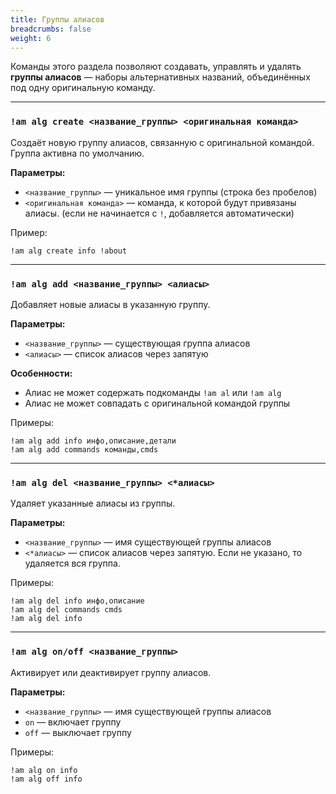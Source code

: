 ```yaml
---
title: Группы алиасов
breadcrumbs: false
weight: 6
---
```


Команды этого раздела позволяют создавать, управлять и удалять **группы алиасов** — наборы альтернативных названий, объединённых под одну оригинальную команду.

---

### `!am alg create <название_группы> <оригинальная команда>`
Создаёт новую группу алиасов, связанную с оригинальной командой.  
Группа активна по умолчанию.

**Параметры:**
- `<название_группы>` — уникальное имя группы (строка без пробелов)
- `<оригинальная команда>` — команда, к которой будут привязаны алиасы. (если не начинается с `!`, добавляется автоматически)

Пример:
```text
!am alg create info !about
```

---

### `!am alg add <название_группы> <алиасы>`
Добавляет новые алиасы в указанную группу.

**Параметры:**
- `<название_группы>` — существующая группа алиасов
- `<алиасы>` — список алиасов через запятую

**Особенности:**
- Алиас не может содержать подкоманды `!am al` или `!am alg`
- Алиас не может совпадать с оригинальной командой группы

Примеры:
```text
!am alg add info инфо,описание,детали
!am alg add commands команды,cmds
```

---

### `!am alg del <название_группы> <*алиасы>`
Удаляет указанные алиасы из группы.

**Параметры:**
- `<название_группы>` — имя существующей группы алиасов
- `<*алиасы>` — список алиасов через запятую. Если не указано, то удаляется вся группа.

Примеры:
```text
!am alg del info инфо,описание
!am alg del commands cmds
!am alg del info
```

---

### `!am alg on/off <название_группы>`
Активирует или деактивирует группу алиасов.

**Параметры:**
- `<название_группы>` — имя существующей группы алиасов
- `on` — включает группу
- `off` — выключает группу

Примеры:
```text
!am alg on info
!am alg off info
```
